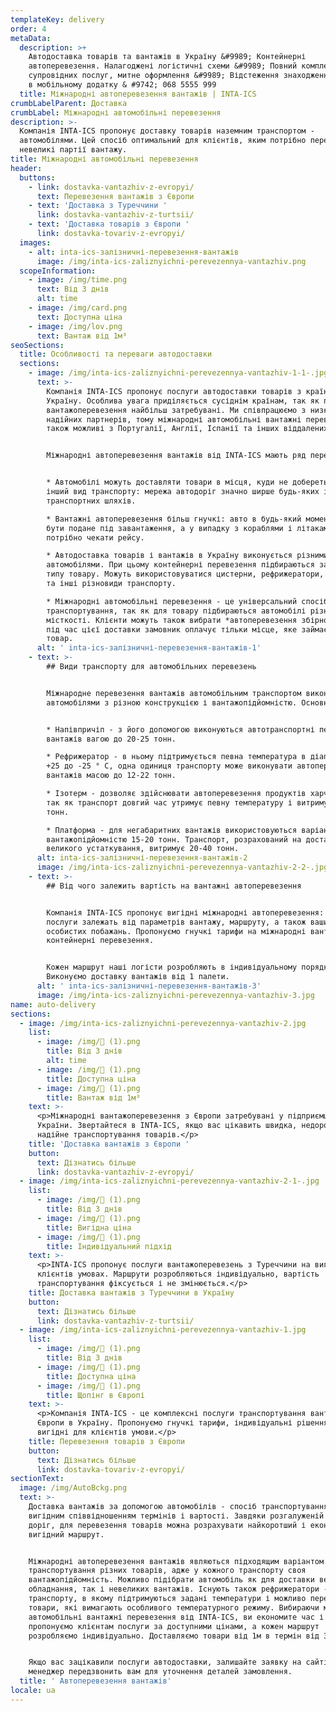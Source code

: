 ```yaml
---
templateKey: delivery
order: 4
metaData:
  description: >+
    Автодоставка товарів та вантажів в Україну &#9989; Контейнерні
    автоперевезення. Налагоджені логістичні схеми &#9989; Повний комплекс
    супровідних послуг, митне оформлення &#9989; Відстеження знаходження вантажу
    в мобільному додатку & #9742; 068 5555 999
  title: Міжнародні автоперевезення вантажів | INTA-ICS
crumbLabelParent: Доставка
crumbLabel: Міжнародні автомобільні перевезення
description: >-
  Компанія INTA-ICS пропонує доставку товарів наземним транспортом -
  автомобілями. Цей спосіб оптимальний для клієнтів, яким потрібно перевезти
  невеликі партії вантажу.
title: Міжнародні автомобільні перевезення
header:
  buttons:
    - link: dostavka-vantazhiv-z-evropyi/
      text: Перевезення вантажів з Європи
    - text: 'Доставка з Туреччини '
      link: dostavka-vantazhiv-z-turtsii/
    - text: 'Доставка товарів з Європи '
      link: dostavka-tovariv-z-evropyi/
  images:
    - alt: inta-ics-залізничні-перевезення-вантажів
      image: /img/inta-ics-zaliznyichni-perevezennya-vantazhiv.png
  scopeInformation:
    - image: /img/time.png
      text: Від 3 днів
      alt: time
    - image: /img/card.png
      text: Доступна ціна
    - image: /img/lov.png
      text: Вантаж від 1м³
seoSections:
  title: Особливості та переваги автодоставки
  sections:
    - image: /img/inta-ics-zaliznyichni-perevezennya-vantazhiv-1-1-.jpg
      text: >-
        Компанія INTA-ICS пропонує послуги автодоставки товарів з країн Європи в
        Україну. Особлива увага приділяється сусіднім країнам, так як подібні
        вантажоперевезення найбільш затребувані. Ми співпрацюємо з низкою
        надійних партнерів, тому міжнародні автомобільні вантажні перевезення
        також можливі з Португалії, Англії, Іспанії та інших віддалених країн.


        Міжнародні автоперевезення вантажів від INTA-ICS мають ряд переваг:


        * Автомобілі можуть доставляти товари в місця, куди не добереться жоден
        інший вид транспорту: мережа автодоріг значно ширше будь-яких інших
        транспортних шляхів.

        * Вантажні автоперевезення більш гнучкі: авто в будь-який момент може
        бути подане під завантаження, а у випадку з кораблями і літаками
        потрібно чекати рейсу.

        * Автодоставка товарів і вантажів в Україну виконується різними
        автомобілями. При цьому контейнерні перевезення підбираються залежно від
        типу товару. Можуть використовуватися цистерни, рефрижератори, платформи
        та інші різновиди транспорту.

        * Міжнародні автомобільні перевезення - це універсальний спосіб
        транспортування, так як для товару підбираються автомобілі різної
        місткості. Клієнти можуть також вибрати *автоперевезення збірного типу*:
        під час цієї доставки замовник оплачує тільки місце, яке займає його
        товар.
      alt: ' inta-ics-залізничні-перевезення-вантажів-1'
    - text: >-
        ## Види транспорту для автомобільних перевезень


        Міжнародне перевезення вантажів автомобільним транспортом виконується
        автомобілями з різною конструкцією і вантажопідйомністю. Основні з них:


        * Напівпричіп - з його допомогою виконуються автотранспортні перевезення
        вантажів вагою до 20-25 тонн.

        * Рефрижератор - в ньому підтримується певна температура в діапазоні від
        +25 до -25 ° C, одна одиниця транспорту може виконувати автоперевезення
        вантажів масою до 12-22 тонн.

        * Ізотерм - дозволяє здійснювати автоперевезення продуктів харчування,
        так як транспорт довгий час утримує певну температуру і витримує до 3-25
        тонн.

        * Платформа - для негабаритних вантажів використовуються варіанти з
        вантажопідйомністю 15-20 тонн. Транспорт, розрахований на доставку
        великого устаткування, витримує 20-40 тонн.
      alt: inta-ics-залізничні-перевезення-вантажів-2
      image: /img/inta-ics-zaliznyichni-perevezennya-vantazhiv-2-2-.jpg
    - text: >-
        ## Від чого залежить вартість на вантажні автоперевезення


        Компанія INTA-ICS пропонує вигідні міжнародні автоперевезення: ціни на
        послуги залежать від параметрів вантажу, маршруту, а також ваших
        особистих побажань. Пропонуємо гнучкі тарифи на міжнародні вантажні та
        контейнерні перевезення.


        Кожен маршрут наші логісти розробляють в індивідуальному порядку.
        Виконуємо доставку вантажів від 1 палети.
      alt: ' inta-ics-залізничні-перевезення-вантажів-3'
      image: /img/inta-ics-zaliznyichni-perevezennya-vantazhiv-3.jpg
name: auto-delivery
sections:
  - image: /img/inta-ics-zaliznyichni-perevezennya-vantazhiv-2.jpg
    list:
      - image: /img/ (1).png
        title: Від 3 днів
        alt: time
      - image: /img/ (1).png
        title: Доступна ціна
      - image: /img/ (1).png
        title: Вантаж від 1м³
    text: >-
      <p>Міжнародні вантажоперевезення з Європи затребувані у підприємців
      України. Звертайтеся в INTA-ICS, якщо вас цікавить швидка, недорога і
      надійне транспортування товарів.</p>
    title: 'Доставка вантажів з Європи '
    button:
      text: Дізнатись більше
      link: dostavka-vantazhiv-z-evropyi/
  - image: /img/inta-ics-zaliznyichni-perevezennya-vantazhiv-2-1-.jpg
    list:
      - image: /img/ (1).png
        title: Від 3 днів
      - image: /img/ (1).png
        title: Вигідна ціна
      - image: /img/ (1).png
        title: Індивідуальний підхід
    text: >-
      <p>INTA-ICS пропонує послуги вантажоперевезень з Туреччини на вигідних для
      клієнтів умовах. Маршрути розробляються індивідуально, вартість
      транспортування фіксується і не змінюється.</p>
    title: Доставка вантажів з Туреччини в Україну
    button:
      text: Дізнатись більше
      link: dostavka-vantazhiv-z-turtsii/
  - image: /img/inta-ics-zaliznyichni-perevezennya-vantazhiv-1.jpg
    list:
      - image: /img/ (1).png
        title: Від 3 днів
      - image: /img/ (1).png
        title: Доступна ціна
      - image: /img/ (1).png
        title: Щопінг в Європі
    text: >-
      <p>Компанія INTA-ICS - це комплексні послуги транспортування вантажів з
      Європи в Україну. Пропонуємо гнучкі тарифи, індивідуальні рішення і
      вигідні для клієнтів умови.</p>
    title: Перевезення товарів з Європи
    button:
      text: Дізнатись більше
      link: dostavka-tovariv-z-evropyi/
sectionText:
  image: /img/AutoBckg.png
  text: >-
    Доставка вантажів за допомогою автомобілів - спосіб транспортування з
    вигідним співвідношенням термінів і вартості. Завдяки розгалуженій мережі
    доріг, для перевезення товарів можна розрахувати найкоротший і економічно
    вигідний маршрут.


    Міжнародні автоперевезення вантажів являються підходящим варіантом для
    транспортування різних товарів, адже у кожного транспорту своя
    вантажопідйомність. Можливо підібрати автомобіль як для доставки великого
    обладнання, так і невеликих вантажів. Існують також рефрижератори - вид
    транспорту, в якому підтримуються задані температури і можливо перевозити
    товари, які вимагають особливого температурного режиму. Вибираючи міжнародні
    автомобільні вантажні перевезення від INTA-ICS, ви економите час і гроші: ми
    пропонуємо клієнтам послуги за доступними цінами, а кожен маршрут
    розробляємо індивідуально. Доставляємо товари від 1м в термін від 3 діб.


    Якщо вас зацікавили послуги автодоставки, залишайте заявку на сайті, і наш
    менеджер передзвонить вам для уточнення деталей замовлення.
  title: ' Автоперевезення вантажів'
locale: ua
---
```

